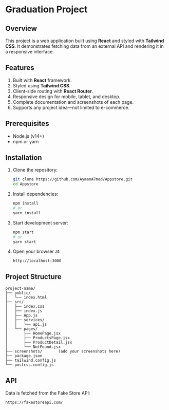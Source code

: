 # Graduation Project

## Overview

This project is a web application built using **React** and styled with **Tailwind CSS**. It demonstrates fetching data from an external API and rendering it in a responsive interface.

## Features

1. Built with **React** framework.  
2. Styled using **Tailwind CSS**.  
3. Client-side routing with **React Router**.  
4. Responsive design for mobile, tablet, and desktop.  
5. Complete documentation and screenshots of each page.  
6. Supports any project idea—not limited to e-commerce.

## Prerequisites
- Node.js (v14+)  
- npm or yarn  

## Installation

1. Clone the repository:
   ```bash
   git clone https://github.com/AymanA7med/Appstore.git
   cd Appstore
   ```
2. Install dependencies:
   ```bash
   npm install
   # or
   yarn install
   ```
3. Start development server:
   ```bash
   npm start
   # or
   yarn start
   ```
4. Open your browser at:
   ```
   http://localhost:3000
   ```

## Project Structure

```
project-name/
├── public/
│   └── index.html
├── src/
│   ├── index.css
│   ├── index.js
│   ├── App.js
│   ├── services/
│   │   └── api.js
│   └── pages/
│       ├── HomePage.jsx
│       ├── ProductsPage.jsx
│       ├── ProductDetail.jsx
│       └── NotFound.jsx
├── screenshots/       (add your screenshots here)
├── package.json
├── tailwind.config.js
└── postcss.config.js
```

## API

Data is fetched from the Fake Store API:

```
https://fakestoreapi.com/
```
